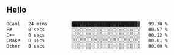 ## Hello
<!--START_SECTION:waka-->

```txt
OCaml   24 mins         ████████████████████████▓   99.30 %
F#      0 secs          ░░░░░░░░░░░░░░░░░░░░░░░░░   00.57 %
C++     0 secs          ░░░░░░░░░░░░░░░░░░░░░░░░░   00.12 %
CMake   0 secs          ░░░░░░░░░░░░░░░░░░░░░░░░░   00.01 %
Other   0 secs          ░░░░░░░░░░░░░░░░░░░░░░░░░   00.00 %
```

<!--END_SECTION:waka-->
